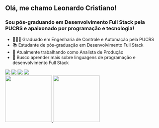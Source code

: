 ## Olá, me chamo Leonardo Cristiano!

### Sou pós-graduando em Desenvolvimento Full Stack pela PUCRS e apaixonado por programação e tecnologia!


- 👨🏼‍🎓  Graduado em Engenharia de Controle e Automação pela PUCRS
- 📚  Estudante de pós-graduação em Desenvolvimento Full Stack  
- 🔭  Atualmente trabalhando como Analista de Produção
- 🌱  Busco aprender mais sobre linguagens de programação e desenvolvimento Full Stack

<div> 
  <a href = "mailto:l.kusterr@gmail.com"><img src="https://img.shields.io/badge/-Gmail-%23333?style=for-the-badge&logo=gmail&logoColor=white" target="_blank"></a>
  <a href="https://www.linkedin.com/in/leonardokuster/" target="_blank"><img src="https://img.shields.io/badge/-LinkedIn-%230077B5?style=for-the-badge&logo=linkedin&logoColor=white" target="_blank"></a> 
  <a href="https://twitter.com/leonardokuster" target="_blank"><img src="https://img.shields.io/badge/twitter-%231DA1F2.svg?&style=for-the-badge&logo=twitter&logoColor=white" target="_blank"></a>
  <a href="https://instagram.com/leonardokuster" target="_blank"><img src="https://img.shields.io/badge/-Instagram-%23E4405F?style=for-the-badge&logo=instagram&logoColor=white" target="_blank"></a>
</div>

<div>
  <a href="https://github.com/leonardokuster">
  <img height="150em" src="https://github-readme-stats.vercel.app/api?username=leonardokuster&show_icons=true&theme=swift&include_all_commits=true&count_private=true"/>
  <img height="150em" src="https://github-readme-stats.vercel.app/api/top-langs/?username=leonardokuster&layout=compact&langs_count=7&theme=swift"/>
</div>
